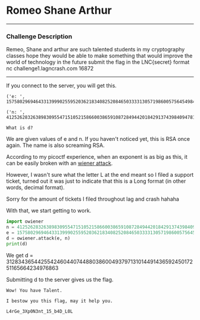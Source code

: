 # Romeo Shane Arthur

---

### Challenge Description

Remeo, Shane and arthur are such talented students in my cryptography classes hope they would be able to make something that would improve the world of technology in the future
submit the flag in the LNC{secret} format
nc challenge1.lagncrash.com 16872

---

If you connect to the server, you will get this.

```
('e: ', 157580296946433139990255952036218340825208465033331305719860057564549846320664088604292283018003957421650974330606700052968686099599678346689926477526330749444857733381454218182696231625307732970869614723473950373896821314735648099787713976716553897803192189586702974504701971824277665359962787978343494609359L)

('n: ', 412526283263898309554715105215866003865910872849442018429137439840947811458721724391739969392074872176251803353217536705981831499539322900752446090614835546680963006024682284112394956843629908480216464385994261282799539524363083221552660802518643289451551966927171015151791993695589301215224704939500519746967L)

What is d?
```

We are given values of e and n. If you haven't noticed yet, this is RSA once again. The name is also screaming RSA.

According to my picoctf experience, when an exponent is as big as this, it can be easily broken with an [wiener attack](https://en.wikipedia.org/wiki/Wiener%27s_attack).

However, I wasn't sure what the letter L at the end meant so I filed a support ticket, turned out it was just to indicate that this is a Long format (in other words, decimal format).

Sorry for the amount of tickets I filed throughout lag and crash hahaha

With that, we start getting to work.

```py
import owiener
n = 412526283263898309554715105215866003865910872849442018429137439840947811458721724391739969392074872176251803353217536705981831499539322900752446090614835546680963006024682284112394956843629908480216464385994261282799539524363083221552660802518643289451551966927171015151791993695589301215224704939500519746967
e = 157580296946433139990255952036218340825208465033331305719860057564549846320664088604292283018003957421650974330606700052968686099599678346689926477526330749444857733381454218182696231625307732970869614723473950373896821314735648099787713976716553897803192189586702974504701971824277665359962787978343494609359
d = owiener.attack(e, n)
print(d)
```

We get d = 31283436544255424604407448803860049379713101449143659245017251165664234976863

Submitting d to the server gives us the flag.

```
Wow! You have Talent. 

I bestow you this flag, may it help you.

L4rGe_3Xp0N3nt_15_b4D_L0L

```
